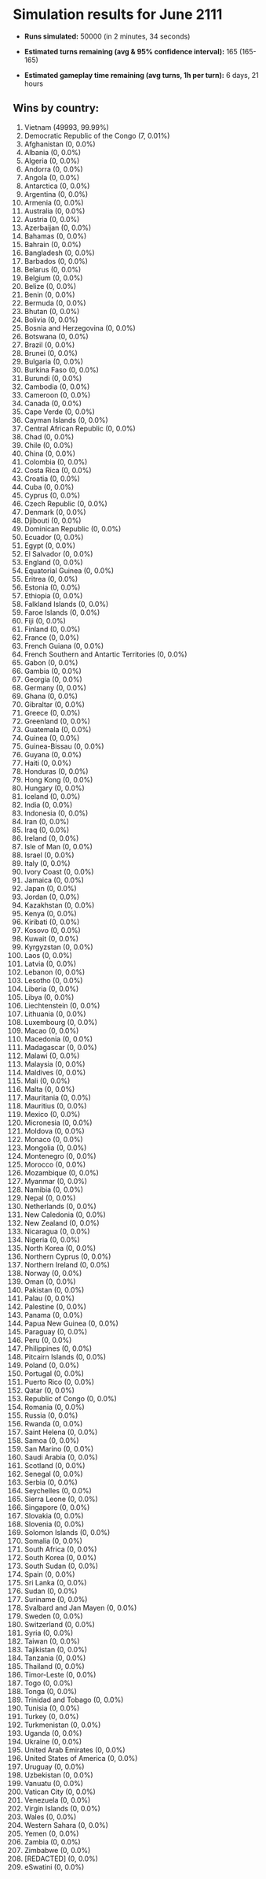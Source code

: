 # Simulation results for June 2111

* **Runs simulated:** 50000 (in 2 minutes, 34 seconds)

* **Estimated turns remaining (avg & 95% confidence interval):** 165 (165-165)

* **Estimated gameplay time remaining (avg turns, 1h per turn):** 6 days, 21 hours

## Wins by country:
1. Vietnam (49993, 99.99%)
2. Democratic Republic of the Congo (7, 0.01%)
3. Afghanistan (0, 0.0%)
4. Albania (0, 0.0%)
5. Algeria (0, 0.0%)
6. Andorra (0, 0.0%)
7. Angola (0, 0.0%)
8. Antarctica (0, 0.0%)
9. Argentina (0, 0.0%)
10. Armenia (0, 0.0%)
11. Australia (0, 0.0%)
12. Austria (0, 0.0%)
13. Azerbaijan (0, 0.0%)
14. Bahamas (0, 0.0%)
15. Bahrain (0, 0.0%)
16. Bangladesh (0, 0.0%)
17. Barbados (0, 0.0%)
18. Belarus (0, 0.0%)
19. Belgium (0, 0.0%)
20. Belize (0, 0.0%)
21. Benin (0, 0.0%)
22. Bermuda (0, 0.0%)
23. Bhutan (0, 0.0%)
24. Bolivia (0, 0.0%)
25. Bosnia and Herzegovina (0, 0.0%)
26. Botswana (0, 0.0%)
27. Brazil (0, 0.0%)
28. Brunei (0, 0.0%)
29. Bulgaria (0, 0.0%)
30. Burkina Faso (0, 0.0%)
31. Burundi (0, 0.0%)
32. Cambodia (0, 0.0%)
33. Cameroon (0, 0.0%)
34. Canada (0, 0.0%)
35. Cape Verde (0, 0.0%)
36. Cayman Islands (0, 0.0%)
37. Central African Republic (0, 0.0%)
38. Chad (0, 0.0%)
39. Chile (0, 0.0%)
40. China (0, 0.0%)
41. Colombia (0, 0.0%)
42. Costa Rica (0, 0.0%)
43. Croatia (0, 0.0%)
44. Cuba (0, 0.0%)
45. Cyprus (0, 0.0%)
46. Czech Republic (0, 0.0%)
47. Denmark (0, 0.0%)
48. Djibouti (0, 0.0%)
49. Dominican Republic (0, 0.0%)
50. Ecuador (0, 0.0%)
51. Egypt (0, 0.0%)
52. El Salvador (0, 0.0%)
53. England (0, 0.0%)
54. Equatorial Guinea (0, 0.0%)
55. Eritrea (0, 0.0%)
56. Estonia (0, 0.0%)
57. Ethiopia (0, 0.0%)
58. Falkland Islands (0, 0.0%)
59. Faroe Islands (0, 0.0%)
60. Fiji (0, 0.0%)
61. Finland (0, 0.0%)
62. France (0, 0.0%)
63. French Guiana (0, 0.0%)
64. French Southern and Antartic Territories (0, 0.0%)
65. Gabon (0, 0.0%)
66. Gambia (0, 0.0%)
67. Georgia (0, 0.0%)
68. Germany (0, 0.0%)
69. Ghana (0, 0.0%)
70. Gibraltar (0, 0.0%)
71. Greece (0, 0.0%)
72. Greenland (0, 0.0%)
73. Guatemala (0, 0.0%)
74. Guinea (0, 0.0%)
75. Guinea-Bissau (0, 0.0%)
76. Guyana (0, 0.0%)
77. Haiti (0, 0.0%)
78. Honduras (0, 0.0%)
79. Hong Kong (0, 0.0%)
80. Hungary (0, 0.0%)
81. Iceland (0, 0.0%)
82. India (0, 0.0%)
83. Indonesia (0, 0.0%)
84. Iran (0, 0.0%)
85. Iraq (0, 0.0%)
86. Ireland (0, 0.0%)
87. Isle of Man (0, 0.0%)
88. Israel (0, 0.0%)
89. Italy (0, 0.0%)
90. Ivory Coast (0, 0.0%)
91. Jamaica (0, 0.0%)
92. Japan (0, 0.0%)
93. Jordan (0, 0.0%)
94. Kazakhstan (0, 0.0%)
95. Kenya (0, 0.0%)
96. Kiribati (0, 0.0%)
97. Kosovo (0, 0.0%)
98. Kuwait (0, 0.0%)
99. Kyrgyzstan (0, 0.0%)
100. Laos (0, 0.0%)
101. Latvia (0, 0.0%)
102. Lebanon (0, 0.0%)
103. Lesotho (0, 0.0%)
104. Liberia (0, 0.0%)
105. Libya (0, 0.0%)
106. Liechtenstein (0, 0.0%)
107. Lithuania (0, 0.0%)
108. Luxembourg (0, 0.0%)
109. Macao (0, 0.0%)
110. Macedonia (0, 0.0%)
111. Madagascar (0, 0.0%)
112. Malawi (0, 0.0%)
113. Malaysia (0, 0.0%)
114. Maldives (0, 0.0%)
115. Mali (0, 0.0%)
116. Malta (0, 0.0%)
117. Mauritania (0, 0.0%)
118. Mauritius (0, 0.0%)
119. Mexico (0, 0.0%)
120. Micronesia (0, 0.0%)
121. Moldova (0, 0.0%)
122. Monaco (0, 0.0%)
123. Mongolia (0, 0.0%)
124. Montenegro (0, 0.0%)
125. Morocco (0, 0.0%)
126. Mozambique (0, 0.0%)
127. Myanmar (0, 0.0%)
128. Namibia (0, 0.0%)
129. Nepal (0, 0.0%)
130. Netherlands (0, 0.0%)
131. New Caledonia (0, 0.0%)
132. New Zealand (0, 0.0%)
133. Nicaragua (0, 0.0%)
134. Nigeria (0, 0.0%)
135. North Korea (0, 0.0%)
136. Northern Cyprus (0, 0.0%)
137. Northern Ireland (0, 0.0%)
138. Norway (0, 0.0%)
139. Oman (0, 0.0%)
140. Pakistan (0, 0.0%)
141. Palau (0, 0.0%)
142. Palestine (0, 0.0%)
143. Panama (0, 0.0%)
144. Papua New Guinea (0, 0.0%)
145. Paraguay (0, 0.0%)
146. Peru (0, 0.0%)
147. Philippines (0, 0.0%)
148. Pitcairn Islands (0, 0.0%)
149. Poland (0, 0.0%)
150. Portugal (0, 0.0%)
151. Puerto Rico (0, 0.0%)
152. Qatar (0, 0.0%)
153. Republic of Congo (0, 0.0%)
154. Romania (0, 0.0%)
155. Russia (0, 0.0%)
156. Rwanda (0, 0.0%)
157. Saint Helena (0, 0.0%)
158. Samoa (0, 0.0%)
159. San Marino (0, 0.0%)
160. Saudi Arabia (0, 0.0%)
161. Scotland (0, 0.0%)
162. Senegal (0, 0.0%)
163. Serbia (0, 0.0%)
164. Seychelles (0, 0.0%)
165. Sierra Leone (0, 0.0%)
166. Singapore (0, 0.0%)
167. Slovakia (0, 0.0%)
168. Slovenia (0, 0.0%)
169. Solomon Islands (0, 0.0%)
170. Somalia (0, 0.0%)
171. South Africa (0, 0.0%)
172. South Korea (0, 0.0%)
173. South Sudan (0, 0.0%)
174. Spain (0, 0.0%)
175. Sri Lanka (0, 0.0%)
176. Sudan (0, 0.0%)
177. Suriname (0, 0.0%)
178. Svalbard and Jan Mayen (0, 0.0%)
179. Sweden (0, 0.0%)
180. Switzerland (0, 0.0%)
181. Syria (0, 0.0%)
182. Taiwan (0, 0.0%)
183. Tajikistan (0, 0.0%)
184. Tanzania (0, 0.0%)
185. Thailand (0, 0.0%)
186. Timor-Leste (0, 0.0%)
187. Togo (0, 0.0%)
188. Tonga (0, 0.0%)
189. Trinidad and Tobago (0, 0.0%)
190. Tunisia (0, 0.0%)
191. Turkey (0, 0.0%)
192. Turkmenistan (0, 0.0%)
193. Uganda (0, 0.0%)
194. Ukraine (0, 0.0%)
195. United Arab Emirates (0, 0.0%)
196. United States of America (0, 0.0%)
197. Uruguay (0, 0.0%)
198. Uzbekistan (0, 0.0%)
199. Vanuatu (0, 0.0%)
200. Vatican City (0, 0.0%)
201. Venezuela (0, 0.0%)
202. Virgin Islands (0, 0.0%)
203. Wales (0, 0.0%)
204. Western Sahara (0, 0.0%)
205. Yemen (0, 0.0%)
206. Zambia (0, 0.0%)
207. Zimbabwe (0, 0.0%)
208. [REDACTED] (0, 0.0%)
209. eSwatini (0, 0.0%)
